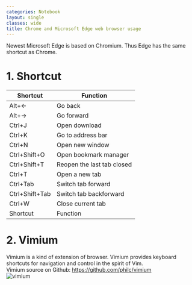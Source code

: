 ```yaml
---
categories: Notebook
layout: single
classes: wide
title: Chrome and Microsoft Edge web browser usage
---
```


Newest Microsoft Edge is based on Chromium. Thus Edge has the same shortcut as Chrome.  

# 1. Shortcut

| Shortcut       | Function                   |
| ---            | ---                        |
| Alt+←          | Go back                    |
| Alt+→          | Go forward                 |
| Ctrl+J         | Open download              |
| Ctrl+K         | Go to address bar          |
| Ctrl+N         | Open new window            |
| Ctrl+Shift+O   | Open bookmark manager      |
| Ctrl+Shift+T   | Reopen the last tab closed |
| Ctrl+T         | Open a new tab             |
| Ctrl+Tab       | Switch tab forward         |
| Ctrl+Shift+Tab | Switch tab backforward     |
| Ctrl+W         | Close current tab          |
| Shortcut       | Function                   |


# 2. Vimium  

Vimium is a kind of extension of browser. Vimium provides keyboard shortcuts for navigation and control in the spirit of Vim.  
Vimium source on Github: <https://github.com/philc/vimium>  
![vimium](https://pengfei-zheng.github.io/assets/images/notebook/vimium.png)
